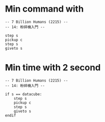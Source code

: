 # Min command with 

~~~
-- 7 Billion Humans (2215) --
-- 14: 粉碎機入門 --

step s
pickup c
step s
giveto s
~~~


# Min time with 2 second

~~~
-- 7 Billion Humans (2215) --
-- 14: 粉碎機入門 --

if s == datacube:
	step s
	pickup c
	step s
	giveto s
endif
~~~
